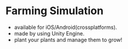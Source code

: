 # Farming Simulation
 - available for iOS/Android(crossplatforms).
 - made by using Unity Engine.
 - plant your plants and manage them to grow!
